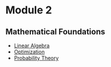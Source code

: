 # Module 2

## Mathematical Foundations

  - [Linear Algebra](./Linear_Algebra.md)
  - [Optimization](./Optimization.md)
  - [Probability Theory](./Probability_Theory.md)